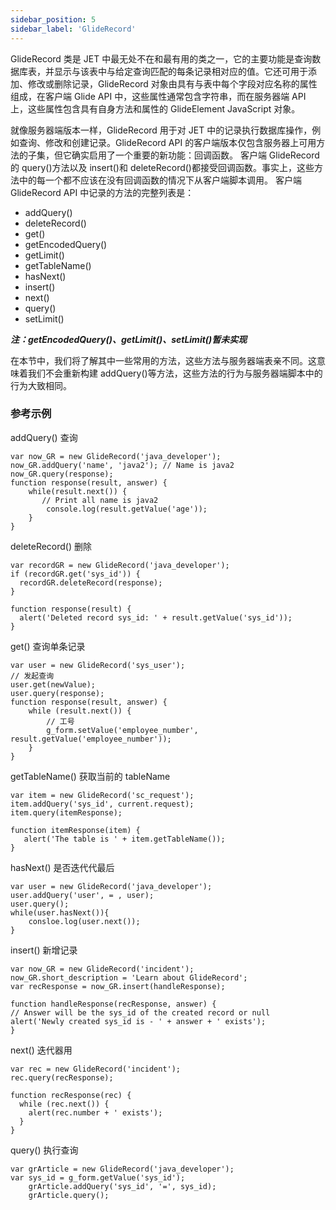 ```yaml
---
sidebar_position: 5
sidebar_label: 'GlideRecord'
---
```

GlideRecord 类是 JET 中最无处不在和最有用的类之一，它的主要功能是查询数据库表，并显示与该表中与给定查询匹配的每条记录相对应的值。它还可用于添加、修改或删除记录，GlideRecord 对象由具有与表中每个字段对应名称的属性组成，在客户端 Glide API 中，这些属性通常包含字符串，而在服务器端 API 上，这些属性包含具有自身方法和属性的 GlideElement JavaScript 对象。

就像服务器端版本一样，GlideRecord 用于对 JET 中的记录执行数据库操作，例如查询、修改和创建记录。GlideRecord API 的客户端版本仅包含服务器上可用方法的子集，但它确实启用了一个重要的新功能：回调函数。
客户端 GlideRecord 的 query()方法以及 insert()和 deleteRecord()都接受回调函数。事实上，这些方法中的每一个都不应该在没有回调函数的情况下从客户端脚本调用。
客户端 GlideRecord API 中记录的方法的完整列表是：

- addQuery()
- deleteRecord()
- get()
- getEncodedQuery()
- getLimit()
- getTableName()
- hasNext()
- insert()
- next()
- query()
- setLimit()  

***注：getEncodedQuery()、getLimit()、setLimit()暂未实现***

在本节中，我们将了解其中一些常用的方法，这些方法与服务器端表亲不同。这意味着我们不会重新构建 addQuery()等方法，这些方法的行为与服务器端脚本中的行为大致相同。

### 参考示例
addQuery()  查询  
```
var now_GR = new GlideRecord('java_developer');
now_GR.addQuery('name', 'java2'); // Name is java2
now_GR.query(response);
function response(result, answer) {
    while(result.next()) {
       // Print all name is java2
        console.log(result.getValue('age')); 
    }
}
```
deleteRecord()  删除
```
var recordGR = new GlideRecord('java_developer');
if (recordGR.get('sys_id')) {
  recordGR.deleteRecord(response);
}

function response(result) {
  alert('Deleted record sys_id: ' + result.getValue('sys_id'));
}
```
get()  查询单条记录  
```
var user = new GlideRecord('sys_user');
// 发起查询
user.get(newValue);
user.query(response);
function response(result, answer) {
    while (result.next()) {
        // 工号
        g_form.setValue('employee_number', result.getValue('employee_number'));
    }
}
```
getTableName()  获取当前的 tableName  
```
var item = new GlideRecord('sc_request'); 
item.addQuery('sys_id', current.request); 
item.query(itemResponse); 
 
function itemResponse(item) {
   alert('The table is ' + item.getTableName());
}
```
hasNext()  是否迭代代最后  
```
var user = new GlideRecord('java_developer');
user.addQuery('user', = , user);
user.query();
while(user.hasNext()){
    consloe.log(user.next());
}
```
insert()  新增记录   
```
var now_GR = new GlideRecord('incident');
now_GR.short_description = 'Learn about GlideRecord';
var recResponse = now_GR.insert(handleResponse);

function handleResponse(recResponse, answer) {
// Answer will be the sys_id of the created record or null
alert('Newly created sys_id is - ' + answer + ' exists');
}
```
next()  迭代器用  
```
var rec = new GlideRecord('incident');
rec.query(recResponse);
 
function recResponse(rec) {
  while (rec.next()) { 
    alert(rec.number + ' exists');
  }
}
```
query()  执行查询  
```
var grArticle = new GlideRecord('java_developer');
var sys_id = g_form.getValue('sys_id');
    grArticle.addQuery('sys_id', '=', sys_id);
    grArticle.query();
```

